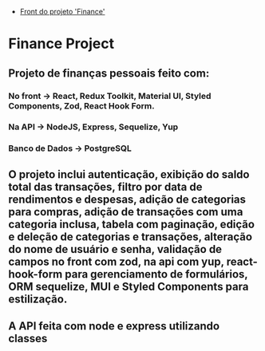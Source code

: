 - [Front do projeto 'Finance'](https://github.com/lucashrv/finance-front)

# Finance Project

## Projeto de finanças pessoais feito com:

### No front -> React, Redux Toolkit, Material UI, Styled Components, Zod, React Hook Form.

### Na API -> NodeJS, Express, Sequelize, Yup

### Banco de Dados -> PostgreSQL

## O projeto inclui autenticação, exibição do saldo total das transações, filtro por data de rendimentos e despesas, adição de categorias para compras, adição de transações com uma categoria inclusa, tabela com paginação, edição e deleção de categorias e transações, alteração do nome de usuário e senha, validação de campos no front com zod, na api com yup, react-hook-form para gerenciamento de formulários, ORM sequelize, MUI e Styled Components para estilização.

## A API feita com node e express utilizando classes
